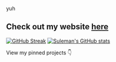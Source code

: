 yuh


## Check out my website [here](https://sule-resume.streamlit.app/)
[![GitHub Streak](https://streak-stats.demolab.com/?user=suleman1412&theme=dark)](https://git.io/streak-stats) [![Suleman's GitHub stats](https://github-readme-stats.vercel.app/api?username=suleman1412&theme=dark)](https://github.com/anuraghazra/github-readme-stats)

View my pinned projects 👇

